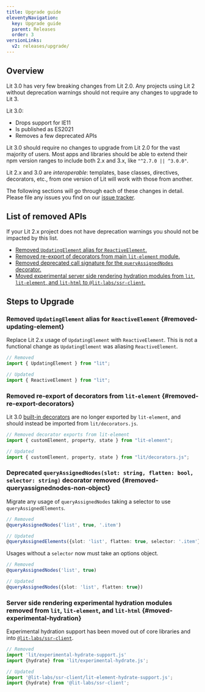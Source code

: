 ```yaml
---
title: Upgrade guide
eleventyNavigation:
  key: Upgrade guide
  parent: Releases
  order: 3
versionLinks:
  v2: releases/upgrade/
---
```


## Overview

Lit 3.0 has very few breaking changes from Lit 2.0. Any projects using Lit 2
without deprecation warnings should not require any changes to upgrade to Lit 3.

Lit 3.0:

- Drops support for IE11
- Is published as ES2021
- Removes a few deprecated APIs

Lit 3.0 should require no changes to upgrade from Lit 2.0 for the vast majority
of users. Most apps and libraries should be able to extend their npm version
ranges to include both 2.x and 3.x, like `"^2.7.0 || ^3.0.0"`.

Lit 2.x and 3.0 are _interoperable_: templates, base classes, directives,
decorators, etc., from one version of Lit will work with those from another.

The following sections will go through each of these changes in detail. Please
file any issues you find on our [issue
tracker](https://github.com/lit/lit/issues).

## List of removed APIs

If your Lit 2.x project does not have deprecation warnings you should not be
impacted by this list.

 - [Removed `UpdatingElement` alias for `ReactiveElement`.](#removed-updating-element)
 - [Removed re-export of decorators from main `lit-element` module.](#removed-re-export-decorators)
 - [Removed deprecated call signature for the `queryAssignedNodes` decorator.](#removed-queryassignednodes-non-object)
 - [Moved experimental server side rendering hydration modules from `lit`, `lit-element`, and `lit-html` to `@lit-labs/ssr-client`.](#moved-experimental-hydration)

## Steps to Upgrade

### Removed `UpdatingElement` alias for `ReactiveElement` {#removed-updating-element}

Replace Lit 2.x usage of `UpdatingElement` with `ReactiveElement`. This is not a
functional change as `UpdatingElement` was aliasing `ReactiveElement`.

```ts
// Removed
import { UpdatingElement } from "lit";

// Updated
import { ReactiveElement } from "lit";
```

### Removed re-export of decorators from `lit-element` {#removed-re-export-decorators}

Lit 3.0 [built-in
decorators](/docs/v3/components/decorators/#built-in-decorators) are no longer
exported by `lit-element`, and should instead be imported from
`lit/decorators.js`.

```ts
// Removed decorator exports from lit-element
import { customElement, property, state } from "lit-element";

// Updated
import { customElement, property, state } from "lit/decorators.js";
```

### Deprecated `queryAssignedNodes(slot: string, flatten: bool, selector: string)` decorator removed {#removed-queryassignednodes-non-object}

Migrate any usage of `queryAssignedNodes` taking a selector to use `queryAssignedElements`.

```ts
// Removed
@queryAssignedNodes('list', true, '.item')

// Updated
@queryAssignedElements({slot: 'list', flatten: true, selector: '.item'})
```

Usages without a `selector` now must take an options object.

```ts
// Removed
@queryAssignedNodes('list', true)

// Updated
@queryAssignedNodes({slot: 'list', flatten: true})
```

### Server side rendering experimental hydration modules removed from `lit`, `lit-element`, and `lit-html` {#moved-experimental-hydration}

Experimental hydration support has been moved out of core libraries and into
[`@lit-labs/ssr-client`](https://www.npmjs.com/package/@lit-labs/ssr-client).

```ts
// Removed
import 'lit/experimental-hydrate-support.js'
import {hydrate} from 'lit/experimental-hydrate.js';

// Updated
import '@lit-labs/ssr-client/lit-element-hydrate-support.js';
import {hydrate} from '@lit-labs/ssr-client';
```
